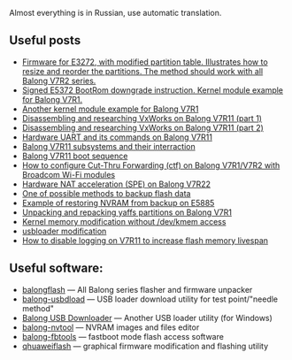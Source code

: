 Almost everything is in Russian, use automatic translation.

## Useful posts

* [Firmware for E3272, with modified partition table. Illustrates how to resize and reorder the partitions. The method should work with all Balong V7R2 series.](https://4pda.ru/forum/index.php?s=&showtopic=508842&view=findpost&p=77170885)
* [Signed E5372 BootRom downgrade instruction. Kernel module example for Balong V7R1.](https://4pda.ru/forum/index.php?s=&showtopic=618520&view=findpost&p=63851093)
* [Another kernel module example for Balong V7R1](https://4pda.ru/forum/index.php?s=&showtopic=618520&view=findpost&p=63653054)
* [Disassembling and researching VxWorks on Balong V7R11 (part 1)](https://4pda.ru/forum/index.php?s=&showtopic=582284&view=findpost&p=36977362)
* [Disassembling and researching VxWorks on Balong V7R11 (part 2)](https://4pda.ru/forum/index.php?s=&showtopic=582284&view=findpost&p=36981083)
* [Hardware UART and its commands on Balong V7R11](https://4pda.ru/forum/index.php?s=&showtopic=582284&view=findpost&p=43382034)
* [Balong V7R11 subsystems and their interraction](https://4pda.ru/forum/index.php?s=&showtopic=582284&view=findpost&p=56777431)
* [Balong V7R11 boot sequence](https://4pda.ru/forum/index.php?s=&showtopic=582284&view=findpost&p=46553505)
* [How to configure Cut-Thru Forwarding (ctf) on Balong V7R1/V7R2 with Broadcom Wi-Fi modules](https://4pda.ru/forum/index.php?s=&showtopic=618520&view=findpost&p=63157118)
* [Hardware NAT acceleration (SPE) on Balong V7R22](https://4pda.ru/forum/index.php?s=&showtopic=842340&view=findpost&p=68814536)
* [One of possible methods to backup flash data](https://gist.github.com/ValdikSS/323bcdfceb2f09d9c6ef02db1bc573e2)
* [Example of restoring NVRAM from backup on E5885](https://4pda.ru/forum/index.php?s=&showtopic=842340&view=findpost&p=67455208)
* [Unpacking and repacking yaffs partitions on Balong V7R1](https://4pda.ru/forum/index.php?s=&showtopic=744265&view=findpost&p=72041932)
* [Kernel memory modification without /dev/kmem access](https://4pda.ru/forum/index.php?s=&showtopic=744265&view=findpost&p=71881645)
* [usbloader modification](https://4pda.ru/forum/index.php?s=&showtopic=744265&view=findpost&p=78454912)
* [How to disable logging on V7R11 to increase flash memory livespan](https://4pda.ru/forum/index.php?s=&showtopic=678549&view=findpost&p=91927345)

## Useful software:

* [balongflash](https://github.com/forth32/balongflash/) — All Balong series flasher and firmware unpacker
* [balong-usbdload](https://github.com/forth32/balong-usbdload) — USB loader download utility for test point/"needle method"
* [Balong USB Downloader](http://www.decker.su/2016/03/balong-usb-downloader-huawei-recovery.html) — Another USB loader utility (for Windows)
* [balong-nvtool](https://github.com/forth32/balong-nvtool) — NVRAM images and files editor
* [balong-fbtools](https://github.com/forth32/balong-fbtools) — fastboot mode flash access software
* [qhuaweiflash](https://github.com/forth32/qhuaweiflash) — graphical firmware modification and flashing utility
